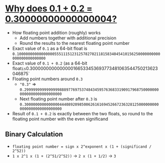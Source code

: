 # [Why does 0.1 + 0.2 = 0.30000000000000004?](https://jvns.ca/blog/2023/02/08/why-does-0-1-plus-0-2-equal-0-30000000000000004/)

* How floating point addition (roughly) works
  * Add numbers together with additional precision
  * Round the results to the nearest floating point number
* Exact value of `0.1` as a 64-bit float is `0.10000000000000000555111512312578270211815834045410156250000000000000000000000000`
* Exact value of `0.1 + 0.2` (as a 64-bit float` is `0.3000000000000000166533453693773481063544750213623046875`
* Floating point numbers around `0.3`
  * `"0.3"` => `0.29999999999999998889776975374843459576368331909179687500000000000000000000000000`
  * Next floating point number after `0.3` is `0.30000000000000004440892098500626161694526672363281250000000000000000000000000000`
* Result of `0.1 + 0.2` is exactly between the two floats, so round to the floating point number with the even significand

## Binary Calculation

* `floating point number = sign x 2^exponent x (1 + (significand / 2^52))`
* `1 x 2^1 x (1 + (2^51/2^52))` -> `2 x (1 + 1/2)` -> `3`
